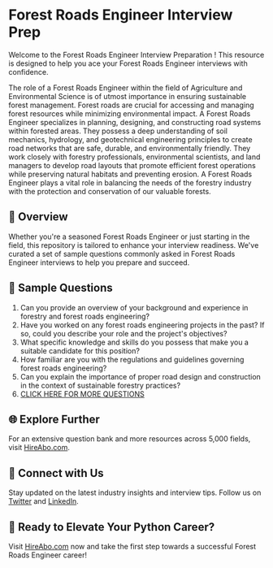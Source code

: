 # Forest Roads Engineer Interview Prep

Welcome to the Forest Roads Engineer Interview Preparation ! This resource is designed to help you ace your Forest Roads Engineer interviews with confidence.

The role of a Forest Roads Engineer within the field of Agriculture and Environmental Science is of utmost importance in ensuring sustainable forest management. Forest roads are crucial for accessing and managing forest resources while minimizing environmental impact. A Forest Roads Engineer specializes in planning, designing, and constructing road systems within forested areas. They possess a deep understanding of soil mechanics, hydrology, and geotechnical engineering principles to create road networks that are safe, durable, and environmentally friendly. They work closely with forestry professionals, environmental scientists, and land managers to develop road layouts that promote efficient forest operations while preserving natural habitats and preventing erosion. A Forest Roads Engineer plays a vital role in balancing the needs of the forestry industry with the protection and conservation of our valuable forests.

## 🚀 Overview

Whether you're a seasoned Forest Roads Engineer or just starting in the field, this repository is tailored to enhance your interview readiness. We've curated a set of sample questions commonly asked in Forest Roads Engineer interviews to help you prepare and succeed.

## 📝 Sample Questions

1. Can you provide an overview of your background and experience in forestry and forest roads engineering?
2. Have you worked on any forest roads engineering projects in the past? If so, could you describe your role and the project's objectives?
3. What specific knowledge and skills do you possess that make you a suitable candidate for this position?
4. How familiar are you with the regulations and guidelines governing forest roads engineering?
5. Can you explain the importance of proper road design and construction in the context of sustainable forestry practices?
6. [CLICK HERE FOR MORE QUESTIONS](https://hireabo.com/job/10_2_34/Forest%20Roads%20Engineer)

## 🌐 Explore Further

For an extensive question bank and more resources across 5,000 fields, visit [HireAbo.com](https://www.hireabo.com).

## 📱 Connect with Us

Stay updated on the latest industry insights and interview tips. Follow us on [Twitter](https://twitter.com/hireabo) and [LinkedIn](https://www.linkedin.com/in/hire-abo-3609972a8/).

## 🚀 Ready to Elevate Your Python Career?

Visit [HireAbo.com](https://www.hireabo.com) now and take the first step towards a successful Forest Roads Engineer career!